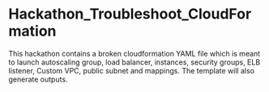 # Hackathon_Troubleshoot_CloudFormation
This hackathon contains a broken cloudformation YAML file which is meant to launch autoscaling group, load balancer, instances, security groups, ELB listener, Custom VPC, public subnet and mappings. The template will also generate outputs.
